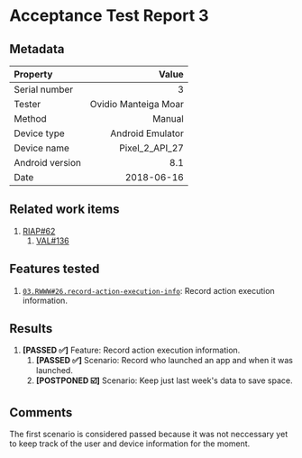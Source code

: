 # Acceptance Test Report 3

## Metadata

| Property | Value|
|:--|--:|
| Serial number | 3 |
| Tester | Ovidio Manteiga Moar |
| Method | Manual |
| Device type | Android Emulator |
| Device name | Pixel_2_API_27 |
| Android version | 8.1 |
| Date | 2018-06-16 |

## Related work items

1. [RIAP#62](https://lateaint.visualstudio.com/HorusSense/_workitems/edit/62)
    1. [VAL#136](https://lateaint.visualstudio.com/HorusSense/_workitems/edit/136)

## Features tested

1. [`03.RWWW#26.record-action-execution-info`](../../../AcceptanceTests): Record action execution information.

## Results

1. **[PASSED ✅]** Feature: Record action execution information.
    1. **[PASSED ✅]** Scenario: Record who launched an app and when it was launched.
    2. **[POSTPONED ☑️]** Scenario: Keep just last week's data to save space.

## Comments

The first scenario is considered passed because it was not neccessary yet to keep track of the user and device information for the moment.
